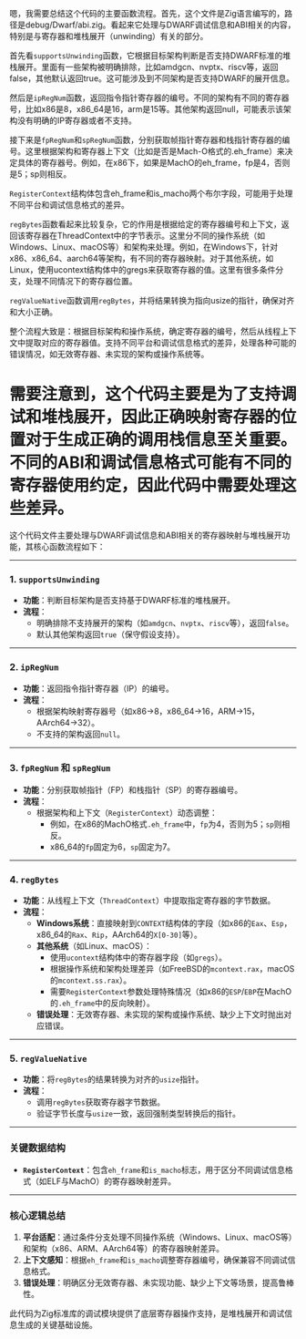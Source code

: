 嗯，我需要总结这个代码的主要函数流程。首先，这个文件是Zig语言编写的，路径是debug/Dwarf/abi.zig。看起来它处理与DWARF调试信息和ABI相关的内容，特别是与寄存器和堆栈展开（unwinding）有关的部分。

首先看`supportsUnwinding`函数，它根据目标架构判断是否支持DWARF标准的堆栈展开。里面有一些架构被明确排除，比如amdgcn、nvptx、riscv等，返回false，其他默认返回true。这可能涉及到不同架构是否支持DWARF的展开信息。

然后是`ipRegNum`函数，返回指令指针寄存器的编号。不同的架构有不同的寄存器号，比如x86是8，x86_64是16，arm是15等。其他架构返回null，可能表示该架构没有明确的IP寄存器或者不支持。

接下来是`fpRegNum`和`spRegNum`函数，分别获取帧指针寄存器和栈指针寄存器的编号。这里根据架构和寄存器上下文（比如是否是Mach-O格式的.eh_frame）来决定具体的寄存器号。例如，在x86下，如果是MachO的eh_frame，fp是4，否则是5；sp则相反。

`RegisterContext`结构体包含eh_frame和is_macho两个布尔字段，可能用于处理不同平台和调试信息格式的差异。

`regBytes`函数看起来比较复杂，它的作用是根据给定的寄存器编号和上下文，返回该寄存器在ThreadContext中的字节表示。这里分不同的操作系统（如Windows、Linux、macOS等）和架构来处理。例如，在Windows下，针对x86、x86_64、aarch64等架构，有不同的寄存器映射。对于其他系统，如Linux，使用ucontext结构体中的gregs来获取寄存器的值。这里有很多条件分支，处理不同情况下的寄存器位置。

`regValueNative`函数调用`regBytes`，并将结果转换为指向usize的指针，确保对齐和大小正确。

整个流程大致是：根据目标架构和操作系统，确定寄存器的编号，然后从线程上下文中提取对应的寄存器值。支持不同平台和调试信息格式的差异，处理各种可能的错误情况，如无效寄存器、未实现的架构或操作系统等。

需要注意到，这个代码主要是为了支持调试和堆栈展开，因此正确映射寄存器的位置对于生成正确的调用栈信息至关重要。不同的ABI和调试信息格式可能有不同的寄存器使用约定，因此代码中需要处理这些差异。
================================================
这个代码文件主要处理与DWARF调试信息和ABI相关的寄存器映射与堆栈展开功能，其核心函数流程如下：

---

### **1. `supportsUnwinding`**
- **功能**：判断目标架构是否支持基于DWARF标准的堆栈展开。
- **流程**：
  - 明确排除不支持展开的架构（如`amdgcn`、`nvptx`、`riscv`等），返回`false`。
  - 默认其他架构返回`true`（保守假设支持）。

---

### **2. `ipRegNum`**
- **功能**：返回指令指针寄存器（IP）的编号。
- **流程**：
  - 根据架构映射寄存器号（如x86→8，x86_64→16，ARM→15，AArch64→32）。
  - 不支持的架构返回`null`。

---

### **3. `fpRegNum` 和 `spRegNum`**
- **功能**：分别获取帧指针（FP）和栈指针（SP）的寄存器编号。
- **流程**：
  - 根据架构和上下文（`RegisterContext`）动态调整：
    - 例如，在x86的MachO格式`.eh_frame`中，`fp`为4，否则为5；`sp`则相反。
    - x86_64的`fp`固定为6，`sp`固定为7。

---

### **4. `regBytes`**
- **功能**：从线程上下文（`ThreadContext`）中提取指定寄存器的字节数据。
- **流程**：
  - **Windows系统**：直接映射到`CONTEXT`结构体的字段（如x86的`Eax`、`Esp`，x86_64的`Rax`、`Rip`，AArch64的`X[0-30]`等）。
  - **其他系统**（如Linux、macOS）：
    - 使用`ucontext`结构体中的寄存器字段（如`gregs`）。
    - 根据操作系统和架构处理差异（如FreeBSD的`mcontext.rax`，macOS的`mcontext.ss.rax`）。
    - 需要`RegisterContext`参数处理特殊情况（如x86的`ESP`/`EBP`在MachO的`.eh_frame`中的反向映射）。
  - **错误处理**：无效寄存器、未实现的架构或操作系统、缺少上下文时抛出对应错误。

---

### **5. `regValueNative`**
- **功能**：将`regBytes`的结果转换为对齐的`usize`指针。
- **流程**：
  - 调用`regBytes`获取寄存器字节数据。
  - 验证字节长度与`usize`一致，返回强制类型转换后的指针。

---

### **关键数据结构**
- **`RegisterContext`**：包含`eh_frame`和`is_macho`标志，用于区分不同调试信息格式（如ELF与MachO）的寄存器映射差异。

---

### **核心逻辑总结**
1. **平台适配**：通过条件分支处理不同操作系统（Windows、Linux、macOS等）和架构（x86、ARM、AArch64等）的寄存器映射差异。
2. **上下文感知**：根据`eh_frame`和`is_macho`调整寄存器编号，确保兼容不同调试信息格式。
3. **错误处理**：明确区分无效寄存器、未实现功能、缺少上下文等场景，提高鲁棒性。

此代码为Zig标准库的调试模块提供了底层寄存器操作支持，是堆栈展开和调试信息生成的关键基础设施。